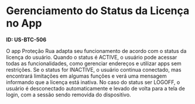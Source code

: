 # Gerenciamento do Status da Licença no App

**ID: US-BTC-506**

O app Proteção Rua adapta seu funcionamento de acordo com o status da licença do usuário. Quando o status é ACTIVE, o usuário pode acessar todas as funcionalidades, como gerenciar endereços e utilizar apps sem restrições. Se o status for INACTIVE, o usuário continua conectado, mas encontrará limitações em algumas funções e verá uma mensagem informando que a licença está inativa. No caso do status ser LOGOFF, o usuário é desconectado automaticamente e levado de volta para a tela de login, com a sessão sendo removida do dispositivo.